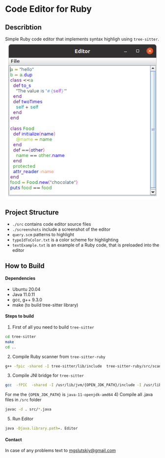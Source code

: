 # Code Editor for Ruby
## Describtion
Simple Ruby code editor that implements syntax highligh using `tree-sitter`.
<img src="screenshots/Editor.png" width=600 align=center>
## Project Structure

- `./src` contains code editor source files
- `./screenshots` include a screenshot of the editor
- `query.scm` patterns to highlight
- `typeIdToColor.txt` is a color scheme for highlighting
- `textExample.txt` is an example of a Ruby code, that is preloaded into the editor

## How to Build

#### Dependencies
- Ubuntu 20.04
- Java 11.0.11
- gcc, g++ 9.3.0
- make (to build tree-sitter library)
 
#### Steps to build

1) First of all you need to build `tree-sitter`
```sh
cd tree-sitter
make
cd ..
```
2) Compile Ruby scanner from `tree-sitter-ruby`
```sh
g++ -fpic -shared -I tree-sitter/lib/include  tree-sitter-ruby/src/scanner.cc -o libscan.so
```
3) Compile JNI bridge for `tree-sitter`
```sh
gcc  -fPIC  -shared -I /usr/lib/jvm/{OPEN_JDK_PATH}/include -I /usr/lib/jvm/{OPEN_JDK_PATH}/include/linux -I tree-sitter/lib/include tree-sitter-ruby/src/parser.c  src/Treesitter.c -o  libjnicode.so -Ltree-sitter -l:libtree-sitter.a -L. -Wl,-rpath=. -Wall  -lscan -w
```

For me the `{OPEN_JDK_PATH}` is `java-11-openjdk-amd64`
4) Compile all .java files in `/src` folder
```sh
javac -d . src/*.java 
```
5) Run Editor
```sh
java -Djava.library.path=. Editor
```

#### Contact
In case of any problems text to mgslutskiy@gmail.com
